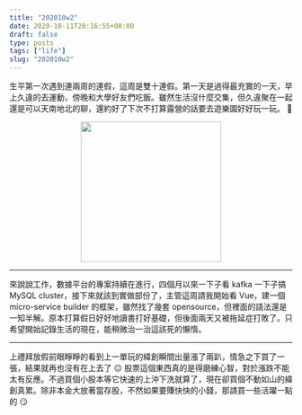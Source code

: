 ```yaml
---
title: "202010w2"
date: 2020-10-11T20:16:55+08:00
draft: false
type: posts
tags: ["life"]
slug: "202010w2"
---
```


生平第一次遇到連兩周的連假，這周是雙十連假。第一天是過得最充實的一天，早上久違的去運動，傍晚和大學好友們吃飯。雖然生活沒什麼交集，但久違聚在一起還是可以天南地北的聊，還約好了下次不打算露營的話要去遊樂園好好玩一玩。 :two_women_holding_hands:
<!--more-->
<img style="height:250px;display:block;margin:auto;" src="https://imgur.com/pOzhUft.jpg"/>

------------------------------------------

來說說工作，數據平台的專案持續在進行，四個月以來一下子看 kafka 一下子搞 MySQL cluster，接下來就該到實做部份了，主管這周請我開始看 Vue，建一個 micro-service builder 的框架，雖然找了幾套 opensource，但裡面的語法還是一知半解。原本打算假日好好地讀書打好基礎，但後面兩天又被拖延症打敗了。只希望開始記錄生活的現在，能稍微治一治這該死的懶惰。

-------------------------------------------

上禮拜放假前眼睜睜的看到上一單玩的緯創瞬間出量漲了兩趴，情急之下買了一張，結果就再也沒有在上去了 :neutral_face: 股票這個東西真的是得磨練心智，對於漲跌不能太有反應。不過買個小股本等它快速的上沖下洗就算了，現在卻買個不動如山的緯創真累。除非本金大放著當存股，不然如果要賺快快的小錢，那請買一些活躍一點的 :smirk: